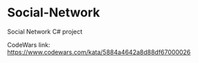 # Social-Network
Social Network C# project

CodeWars link: https://www.codewars.com/kata/5884a4642a8d88df67000026